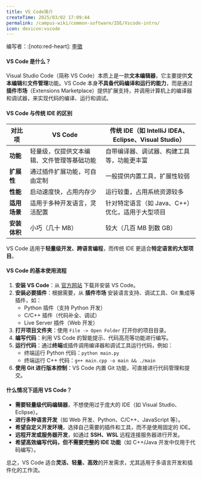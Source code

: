 ```yaml
---
title: VS Code简介
createTime: 2025/03/02 17:09:44
permalink: /campus-wiki/common-software/IDE/Vscode-intro/
icon: devicon:vscode
---
```



编写者：:[noto:red-heart]: [李徵](/friends/persons/)

#### **VS Code 是什么？**  
Visual Studio Code（简称 VS Code）本质上是一款**文本编辑器**，它主要提供**文本编辑**和**文件管理**功能。VS Code 本身**不具备代码编译和运行的能力**，而是通过**插件市场**（Extensions Marketplace）提供扩展支持，并调用计算机上的编译器和调试器，来实现代码的编译、运行和调试。  

#### **VS Code 与传统 IDE 的区别**  
| **对比项** | **VS Code** | **传统 IDE（如 IntelliJ IDEA、Eclipse、Visual Studio）** |
|------------|------------|--------------------------------------------|
| **功能** | 轻量级，仅提供文本编辑、文件管理等基础功能 | 自带编译器、调试器、构建工具等，功能更丰富 |
| **扩展性** | 通过插件扩展功能，可自由定制 | 一般提供内置工具，扩展性较弱 |
| **性能** | 启动速度快，占用内存少 | 运行较重，占用系统资源较多 |
| **适用场景** | 适用于多种开发语言，灵活配置 | 针对特定语言（如 Java、C++）优化，适用于大型项目 |
| **安装体积** | 小巧（几十 MB） | 较大（几百 MB 到数 GB） |

VS Code 适用于**轻量级开发、跨语言编程**，而传统 IDE 更适合**特定语言的大型项目**。  

#### **VS Code 的基本使用流程**  
1. **安装 VS Code**：从 [官方网站](https://code.visualstudio.com/) 下载并安装 VS Code。  
2. **安装必要插件**：根据需要，从 **插件市场** 安装语言支持、调试工具、Git 集成等插件，如：  
   - Python 插件（支持 Python 开发）  
   - C/C++ 插件（代码补全、调试）  
   - Live Server 插件（Web 开发）  
3. **打开项目文件夹**：使用 `File -> Open Folder` 打开你的项目目录。  
4. **编写代码**：利用 VS Code 的智能提示、代码高亮等功能进行编写。  
5. **运行代码**：通过**终端**或插件调用编译器和调试工具运行代码，例如：  
   - 终端运行 Python 代码：`python main.py`  
   - 终端运行 C++ 代码：`g++ main.cpp -o main && ./main`  
6. **使用 Git 进行版本控制**：VS Code 内置 Git 功能，可直接进行代码管理和提交。  

#### **什么情况下适用 VS Code？**  
- **需要轻量级代码编辑器**，不想使用过于庞大的 IDE（如 Visual Studio、Eclipse）。  
- **进行多种语言开发**（如 Web 开发、Python、C/C++、JavaScript 等）。  
- **希望自定义开发环境**，选择自己需要的插件和工具，而不是使用固定的 IDE。  
- **远程开发或服务器开发**，如通过 **SSH、WSL** 远程连接服务器进行开发。  
- **希望高效编写代码，但不需要完整的 IDE 功能**（如 C++/Java 开发中仅用于代码编写）。  

总之，VS Code 适合**灵活、轻量、高效**的开发需求，尤其适用于多语言开发和插件化的工作流。

